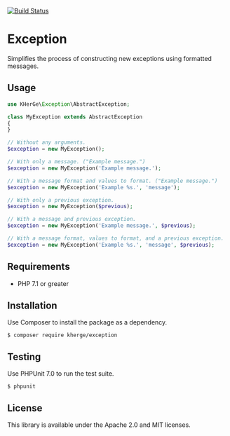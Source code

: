 [![Build Status](https://travis-ci.org/kherge/php.exception.svg?branch=master)](https://travis-ci.org/kherge/php.exception)

Exception
=========

Simplifies the process of constructing new exceptions using formatted messages.

Usage
-----

```php
use KHerGe\Exception\AbstractException;

class MyException extends AbstractException
{
}

// Without any arguments.
$exception = new MyException();

// With only a message. ("Example message.")
$exception = new MyException('Example message.');

// With a message format and values to format. ("Example message.")
$exception = new MyException('Example %s.', 'message');

// With only a previous exception.
$exception = new MyException($previous);

// With a message and previous exception.
$exception = new MyException('Example message.', $previous);

// With a message format, values to format, and a previous exception.
$exception = new MyException('Example %s.', 'message', $previous);
```

Requirements
------------

- PHP 7.1 or greater

Installation
------------

Use Composer to install the package as a dependency.

    $ composer require kherge/exception

Testing
-------

Use PHPUnit 7.0 to run the test suite.

    $ phpunit

License
-------

This library is available under the Apache 2.0 and MIT licenses.